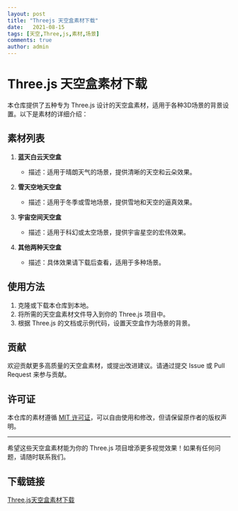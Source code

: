 ```yaml
---
layout: post
title: "Threejs 天空盒素材下载"
date:   2021-08-15
tags: [天空,Three,js,素材,场景]
comments: true
author: admin
---
```

# Three.js 天空盒素材下载

本仓库提供了五种专为 Three.js 设计的天空盒素材，适用于各种3D场景的背景设置。以下是素材的详细介绍：

## 素材列表

1. **蓝天白云天空盒**
   - 描述：适用于晴朗天气的场景，提供清晰的天空和云朵效果。

2. **雪天空地天空盒**
   - 描述：适用于冬季或雪地场景，提供雪地和天空的逼真效果。

3. **宇宙空间天空盒**
   - 描述：适用于科幻或太空场景，提供宇宙星空的宏伟效果。

4. **其他两种天空盒**
   - 描述：具体效果请下载后查看，适用于多种场景。

## 使用方法

1. 克隆或下载本仓库到本地。
2. 将所需的天空盒素材文件导入到你的 Three.js 项目中。
3. 根据 Three.js 的文档或示例代码，设置天空盒作为场景的背景。

## 贡献

欢迎贡献更多高质量的天空盒素材，或提出改进建议。请通过提交 Issue 或 Pull Request 来参与贡献。

## 许可证

本仓库的素材遵循 [MIT 许可证](LICENSE)，可以自由使用和修改，但请保留原作者的版权声明。

---

希望这些天空盒素材能为你的 Three.js 项目增添更多视觉效果！如果有任何问题，请随时联系我们。

## 下载链接

[Three.js天空盒素材下载](https://pan.quark.cn/s/f6c22b424b5f)